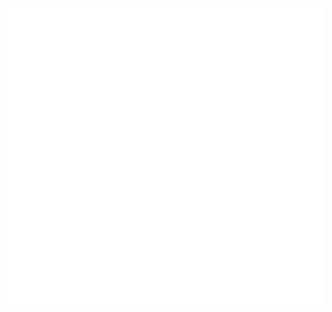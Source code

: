 <!-- ### Hi there 👋

My name is Victor.
- 🔭 I’m currently working on Memed
- 🌱 I’m currently learning Functional Programming

**victorhsantiago/victorhsantiago** is a ✨ _special_ ✨ repository because its `README.md` (this file) appears on your GitHub profile.

Here are some ideas to get you started:

- 👯 I’m looking to collaborate on ...
- 🤔 I’m looking for help with ...
- 💬 Ask me about ...
- 📫 How to reach me: ...
- 😄 Pronouns: ...
- ⚡ Fun fact: ...
-->

![Metrics](https://github.com/victorhsantiago/victorhsantiago/blob/master/github-metrics.svg)
